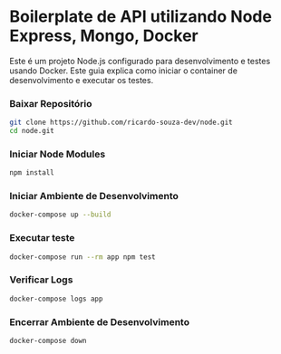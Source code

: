 # Boilerplate de API utilizando Node Express, Mongo, Docker

Este é um projeto Node.js configurado para desenvolvimento e testes usando Docker. Este guia explica como iniciar o container de desenvolvimento e executar os testes.

### Baixar Repositório
```bash
git clone https://github.com/ricardo-souza-dev/node.git
cd node.git
```
### Iniciar Node Modules
```bash
npm install
```

### Iniciar Ambiente de Desenvolvimento
```bash
docker-compose up --build
```

### Executar teste
```bash
docker-compose run --rm app npm test
```

### Verificar Logs
```bash
docker-compose logs app
```

### Encerrar Ambiente de Desenvolvimento
```bash
docker-compose down
```

